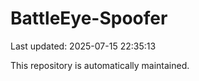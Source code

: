 # BattleEye-Spoofer

Last updated: 2025-07-15 22:35:13

This repository is automatically maintained.
